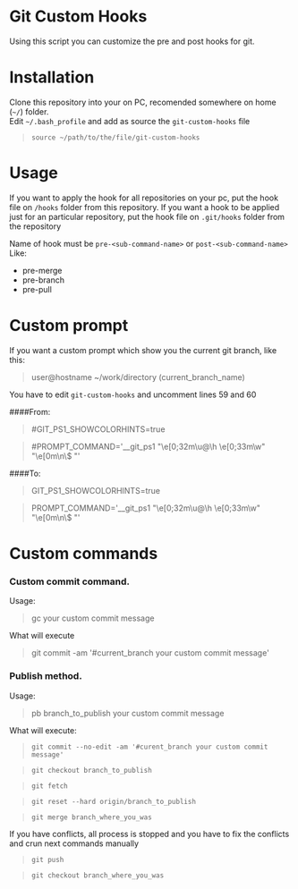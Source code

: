 # Git Custom Hooks

Using this script you can customize the pre and post hooks for git.

# Installation

Clone this repository into your on PC, recomended somewhere on home (` ~/ `) folder. <br/>
Edit `~/.bash_profile` and add as source the `git-custom-hooks` file
> `source ~/path/to/the/file/git-custom-hooks`

# Usage

If you want to apply the hook for all repositories on your pc, put the hook file on `/hooks` folder from this repository.
If you want a hook to be applied just for an particular repository, put the hook file on `.git/hooks` folder from the repository

Name of hook must be `pre-<sub-command-name>` or `post-<sub-command-name>` <br/>
Like:

- pre-merge
- pre-branch
- pre-pull

# Custom prompt
  If you want a custom prompt which show you the current git branch, like this:
  
  > user@hostname ~/work/directory (current_branch_name)
  
  You have to edit `git-custom-hooks` and uncomment lines 59 and 60
  
  ####From:
  > #GIT_PS1_SHOWCOLORHINTS=true
  
  > #PROMPT_COMMAND='__git_ps1 "\e[0;32m\u@\h \e[0;33m\w" "\e[0m\n\\\$ "'
  
  
  ####To:
  > GIT_PS1_SHOWCOLORHINTS=true
  
  > PROMPT_COMMAND='__git_ps1 "\e[0;32m\u@\h \e[0;33m\w" "\e[0m\n\\\$ "'
  

# Custom commands

### Custom commit command.

Usage:
> gc your custom commit message
  
What will execute
> git commit -am '#current_branch your custom commit message'



### Publish method.
Usage:
> pb branch_to_publish your custom commit message

What will execute:
> `git commit --no-edit -am '#curent_branch your custom commit message'`

> `git checkout branch_to_publish`

> `git fetch`

> `git reset --hard origin/branch_to_publish`

> `git merge branch_where_you_was`

If you have conflicts, all process is stopped and you have to fix the conflicts and crun next commands manually

> `git push`

> `git checkout branch_where_you_was`

